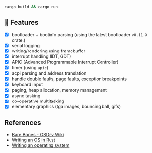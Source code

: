 ```bash
cargo build && cargo run
```

## 🚀 Features

* [x] bootloader + bootinfo parsing (using the latest bootloader `v0.11.X` crate.)
* [x] serial logging
* [x] writing/rendering using framebuffer
* [x] interrupt handling (IDT, GDT)
* [x] APIC (Advanced Programmable Interrupt Controller)
* [x] timer (using `apic`)
* [x] acpi parsing and address translation
* [x] handle double faults, page faults, exception breakpoints
* [x] keyboard input
* [x] paging, heap allocation, memory management
* [x] async tasking
* [x] co-operative multitasking
* [x] elementary graphics (tga images, bouncing ball, gifs)

## References

* [Bare Bones - OSDev Wiki](https://wiki.osdev.org/Bare_Bones)
* [Writing an OS in Rust](https://os.phil-opp.com/)
* [Writing an operating system](https://youtube.com/playlist?list=PL980gcR1LE3LBuWuSv2CL28HsfnpC4Qf7&si=ychOZDandztTEfA4)

